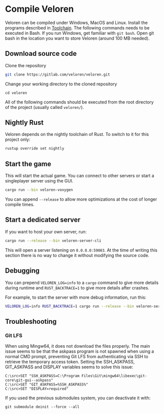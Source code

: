 # Compile Veloren

Veloren can be compiled under Windows, MacOS and Linux.
Install the programs described in [Toolchain](../contr/toolchain.md).
The following commands needs to be executed in Bash. If you run Windows, get familiar with `git bash`.
Open git bash in the location you want to store Veloren (around 100 MB needed).

## Download source code

Clone the repository
```bash
git clone https://gitlab.com/veloren/veloren.git
```

Change your working directory to the cloned repository
```
cd veloren
```

All of the following commands should be executed from the root directory of the project (usually called `veloren/`).

## Nightly Rust

Veloren depends on the nightly toolchain of Rust. To switch to it for this project only:
```bash
rustup override set nightly
```

## Start the game

This will start the actual game.
You can connect to other servers or start a singleplayer server using the GUI.
```bash
cargo run --bin veloren-voxygen
```

You can append `--release` to allow more optimizations at the cost of longer compile times.

## Start a dedicated server

If you want to host your own server, run:
```bash
cargo run --release --bin veloren-server-cli
```

This will open a server listening on `0.0.0.0:59003`. At the time of writing this section there is no way to change it without modifying the source code.

## Debugging

You can prepend `VELOREN_LOG=info` to a `cargo` command to give more details during runtime and `RUST_BACKTRACE=1` to give more details after crashes.

For example, to start the server with more debug information, run this:
```bash
VELOREN_LOG=info RUST_BACKTRACE=1 cargo run --release --bin veloren-server-cli
```

## Troubleshooting

### Git LFS

When using Mingw64, it does not download the files properly. The main issue seems to be that the askpass program is not spawned when using a normal CMD prompt, preventing Git LFS from authenticating via SSH to retrieve the temporary access token. Setting the SSH_ASKPASS, GIT_ASKPASS and DISPLAY variables seems to solve this issue:

```
C:\src>SET "SSH_ASKPASS=C:\Program Files\Git\mingw64\libexec\git-core\git-gui--askpass"
C:\src>SET "GIT_ASKPASS=%SSH_ASKPASS%"
C:\src>SET "DISPLAY=required"
```

If you used the previous submodules system, you can deactivate it with:
```
git submodule deinit --force --all
```
